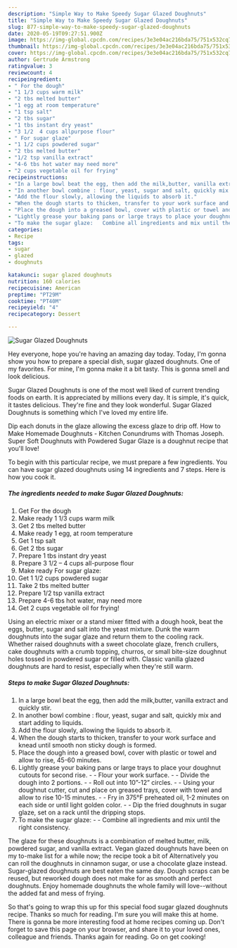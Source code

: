```yaml
---
description: "Simple Way to Make Speedy Sugar Glazed Doughnuts"
title: "Simple Way to Make Speedy Sugar Glazed Doughnuts"
slug: 877-simple-way-to-make-speedy-sugar-glazed-doughnuts
date: 2020-05-19T09:27:51.900Z
image: https://img-global.cpcdn.com/recipes/3e3e04ac216bda75/751x532cq70/sugar-glazed-doughnuts-recipe-main-photo.jpg
thumbnail: https://img-global.cpcdn.com/recipes/3e3e04ac216bda75/751x532cq70/sugar-glazed-doughnuts-recipe-main-photo.jpg
cover: https://img-global.cpcdn.com/recipes/3e3e04ac216bda75/751x532cq70/sugar-glazed-doughnuts-recipe-main-photo.jpg
author: Gertrude Armstrong
ratingvalue: 3
reviewcount: 4
recipeingredient:
- " For the dough"
- "1 1/3 cups warm milk"
- "2 tbs melted butter"
- "1 egg at room temperature"
- "1 tsp salt"
- "2 tbs sugar"
- "1 tbs instant dry yeast"
- "3 1/2  4 cups allpurpose flour"
- " For sugar glaze"
- "1 1/2 cups powdered sugar"
- "2 tbs melted butter"
- "1/2 tsp vanilla extract"
- "4-6 tbs hot water may need more"
- "2 cups vegetable oil for frying"
recipeinstructions:
- "In a large bowl beat the egg, then add the milk,butter, vanilla extract and quickly stir."
- "In another bowl combine : flour, yeast, sugar and salt, quickly mix and start adding to liquids."
- "Add the flour slowly, allowing the liquids to absorb it."
- "When the dough starts to thicken, transfer to your work surface and knead until smooth non sticky dough is formed."
- "Place the dough into a greased bowl, cover with plastic or towel and allow to rise, 45-60 minutes."
- "Lightly grease your baking pans or large trays to place your doughnut cutouts for second rise.  Flour your work surface.  Divide the dough into 2 portions.  Roll out into 10”-12” circles.  Using your doughnut cutter, cut and place on greased trays, cover with towel and allow to rise 10-15 minutes.  Fry in 375°F preheated oil, 1-2 minutes on each side or until light golden color.  Dip the fried doughnuts in sugar glaze, set on a rack until the dripping stops."
- "To make the sugar glaze:   Combine all ingredients and mix until the right consistency."
categories:
- Recipe
tags:
- sugar
- glazed
- doughnuts

katakunci: sugar glazed doughnuts 
nutrition: 160 calories
recipecuisine: American
preptime: "PT29M"
cooktime: "PT40M"
recipeyield: "4"
recipecategory: Dessert

---
```



![Sugar Glazed Doughnuts](https://img-global.cpcdn.com/recipes/3e3e04ac216bda75/751x532cq70/sugar-glazed-doughnuts-recipe-main-photo.jpg)

Hey everyone, hope you're having an amazing day today. Today, I'm gonna show you how to prepare a special dish, sugar glazed doughnuts. One of my favorites. For mine, I'm gonna make it a bit tasty. This is gonna smell and look delicious.

Sugar Glazed Doughnuts is one of the most well liked of current trending foods on earth. It is appreciated by millions every day. It is simple, it's quick, it tastes delicious. They're fine and they look wonderful. Sugar Glazed Doughnuts is something which I've loved my entire life.

Dip each donuts in the glaze allowing the excess glaze to drip off. How to Make Homemade Doughnuts - Kitchen Conundrums with Thomas Joseph. Super Soft Doughnuts with Powdered Sugar Glaze is a doughnut recipe that you&#39;ll love!


To begin with this particular recipe, we must prepare a few ingredients. You can have sugar glazed doughnuts using 14 ingredients and 7 steps. Here is how you cook it.

<!--inarticleads1-->

##### The ingredients needed to make Sugar Glazed Doughnuts:

1. Get  For the dough
1. Make ready 1 1/3 cups warm milk
1. Get 2 tbs melted butter
1. Make ready 1 egg, at room temperature
1. Get 1 tsp salt
1. Get 2 tbs sugar
1. Prepare 1 tbs instant dry yeast
1. Prepare 3 1/2 – 4 cups all-purpose flour
1. Make ready  For sugar glaze:
1. Get 1 1/2 cups powdered sugar
1. Take 2 tbs melted butter
1. Prepare 1/2 tsp vanilla extract
1. Prepare 4-6 tbs hot water, may need more
1. Get 2 cups vegetable oil for frying!


Using an electric mixer or a stand mixer fitted with a dough hook, beat the eggs, butter, sugar and salt into the yeast mixture. Dunk the warm doughnuts into the sugar glaze and return them to the cooling rack. Whether raised doughnuts with a sweet chocolate glaze, french crullers, cake doughnuts with a crumb topping, churros, or small bite-size doughnut holes tossed in powdered sugar or filled with. Classic vanilla glazed doughnuts are hard to resist, especially when they&#39;re still warm. 

<!--inarticleads2-->

##### Steps to make Sugar Glazed Doughnuts:

1. In a large bowl beat the egg, then add the milk,butter, vanilla extract and quickly stir.
1. In another bowl combine : flour, yeast, sugar and salt, quickly mix and start adding to liquids.
1. Add the flour slowly, allowing the liquids to absorb it.
1. When the dough starts to thicken, transfer to your work surface and knead until smooth non sticky dough is formed.
1. Place the dough into a greased bowl, cover with plastic or towel and allow to rise, 45-60 minutes.
1. Lightly grease your baking pans or large trays to place your doughnut cutouts for second rise. -  - Flour your work surface. -  - Divide the dough into 2 portions. -  - Roll out into 10”-12” circles. -  - Using your doughnut cutter, cut and place on greased trays, cover with towel and allow to rise 10-15 minutes. -  - Fry in 375°F preheated oil, 1-2 minutes on each side or until light golden color. -  - Dip the fried doughnuts in sugar glaze, set on a rack until the dripping stops.
1. To make the sugar glaze: -  -  Combine all ingredients and mix until the right consistency.


The glaze for these doughnuts is a combination of melted butter, milk, powdered sugar, and vanilla extract. Vegan glazed doughnuts have been on my to-make list for a while now; the recipe took a bit of Alternatively you can roll the doughnuts in cinnamon sugar, or use a chocolate glaze instead. Sugar-glazed doughnuts are best eaten the same day. Dough scraps can be reused, but reworked dough does not make for as smooth and perfect doughnuts. Enjoy homemade doughnuts the whole family will love--without the added fat and mess of frying. 

So that's going to wrap this up for this special food sugar glazed doughnuts recipe. Thanks so much for reading. I'm sure you will make this at home. There is gonna be more interesting food at home recipes coming up. Don't forget to save this page on your browser, and share it to your loved ones, colleague and friends. Thanks again for reading. Go on get cooking!

